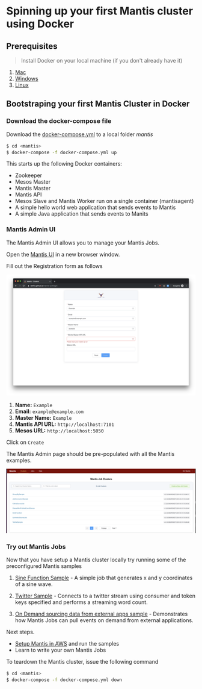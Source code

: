 # Spinning up your first Mantis cluster using Docker

## Prerequisites

> Install Docker on your local machine (if you don't already have it) 
1. [Mac](https://docs.docker.com/docker-for-mac/install/)
2. [Windows](https://docs.docker.com/docker-for-windows/install)
3. [Linux](https://docs.docker.com/install/linux/docker-ce/ubuntu/)

## Bootstraping your first Mantis Cluster in Docker

### Download the docker-compose file

Download the [docker-compose.yml](https://github.com/Netflix/mantis/blob/master/docker-compose.yml)
to a local folder *mantis*
```bash
$ cd <mantis>
$ docker-compose -f docker-compose.yml up 
```
This starts up the following Docker containers:

- Zookeeper
- Mesos Master
- Mantis Master
- Mantis API
- Mesos Slave and Mantis Worker run on a single container (mantisagent)
- A simple hello world web application that sends events to Mantis
- A simple Java application that sends events to Manits

### Mantis Admin UI

The Mantis Admin UI allows you to manage your Mantis Jobs.

Open the [Mantis UI](https://netflix.github.io/mantis-ui/) in a new browser window.

Fill out the Registration form as follows

![Fresh Mantis UI](../images/fresh_ui.png)

1. **Name:** `Example`
2. **Email:** `example@example.com`
3. **Master Name:** `Example`
4. **Mantis API URL:** `http://localhost:7101`
5. **Mesos URL:** `http://localhost:5050`

Click on `Create`

The Mantis Admin page should be pre-populated with all the Mantis examples.

![Clusters](../images/clusterpage.png)

### Try out Mantis Jobs

Now that you have setup a Mantis cluster locally try running some of the preconfigured
Mantis samples

1. [Sine Function Sample](samples/sinesample.md) - A simple job that generates x and y
coordinates of a sine wave.

2. [Twitter Sample](samples/twittersample.md) - Connects to a twitter stream using consumer and token
keys specified and performs a streaming word count.
 
3. [On Demand sourcing data from external apps sample](samples/publishsample.md) - Demonstrates
how Mantis Jobs can pull events on demand from external applications.


Next steps. 
* [Setup Mantis in AWS](cloud.md) and run the samples
* Learn to write your own Mantis Jobs

To teardown the Mantis cluster, issue the following command

```bash
$ cd <mantis>
$ docker-compose -f docker-compose.yml down
```
